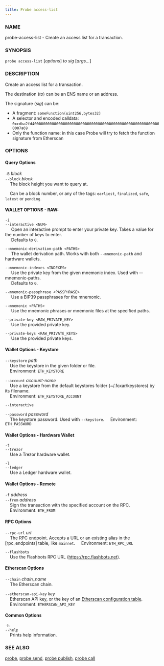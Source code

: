 ```yaml
---
title: Probe access-list
---
```


### NAME

probe-access-list - Create an access list for a transaction.

### SYNOPSIS

`probe access-list` [*options*] _to_ _sig_ [*args...*]

### DESCRIPTION

Create an access list for a transaction.

The destination (_to_) can be an ENS name or an address.

The signature (_sig_) can be:

- A fragment: `someFunction(uint256,bytes32)`
- A selector and encoded calldata: `0xcdba2fd40000000000000000000000000000000000000000000000000000000000007a69`
- Only the function name: in this case Probe will try to fetch the function signature from Etherscan

### OPTIONS

#### Query Options

`-B` _block_  
`--block` _block_  
&nbsp;&nbsp;&nbsp;&nbsp;The block height you want to query at.

&nbsp;&nbsp;&nbsp;&nbsp;Can be a block number, or any of the tags: `earliest`, `finalized`, `safe`, `latest` or `pending`.

#### WALLET OPTIONS - RAW:

`-i`  
`--interactive <NUM>`  
&nbsp;&nbsp;&nbsp;&nbsp; Open an interactive prompt to enter your private key. Takes a value for the number of keys to enter.  
&nbsp;&nbsp;&nbsp;&nbsp; Defaults to `0`.

`--mnemonic-derivation-path <PATHS>`  
&nbsp;&nbsp;&nbsp;&nbsp; The wallet derivation path. Works with both `--mnemonic-path` and hardware wallets.

`--mnemonic-indexes <INDEXES>`  
&nbsp;&nbsp;&nbsp;&nbsp; Use the private key from the given mnemonic index. Used with --mnemonic-paths.  
&nbsp;&nbsp;&nbsp;&nbsp; Defaults to `0`.

`--mnemonic-passphrase <PASSPHRASE>`  
&nbsp;&nbsp;&nbsp;&nbsp; Use a BIP39 passphrases for the mnemonic.

`--mnemonic <PATHS>`  
&nbsp;&nbsp;&nbsp;&nbsp; Use the mnemonic phrases or mnemonic files at the specified paths.

`--private-key <RAW_PRIVATE_KEY>`  
&nbsp;&nbsp;&nbsp;&nbsp; Use the provided private key.

`--private-keys <RAW_PRIVATE_KEYS>`  
&nbsp;&nbsp;&nbsp;&nbsp; Use the provided private keys.

#### Wallet Options - Keystore

`--keystore` _path_  
&nbsp;&nbsp;&nbsp;&nbsp;Use the keystore in the given folder or file.  
&nbsp;&nbsp;&nbsp;&nbsp;Environment: `ETH_KEYSTORE`

`--account` _account-name_  
&nbsp;&nbsp;&nbsp;&nbsp;Use a keystore from the default keystores folder (~/.foxar/keystores) by its filename.  
&nbsp;&nbsp;&nbsp;&nbsp;Environment: `ETH_KEYSTORE_ACCOUNT`

`--interactive`

`--password` _password_  
&nbsp;&nbsp;&nbsp;&nbsp;The keystore password. Used with `--keystore`.
&nbsp;&nbsp;&nbsp;&nbsp;Environment: `ETH_PASSWORD`

#### Wallet Options - Hardware Wallet

`-t`  
`--trezor`  
&nbsp;&nbsp;&nbsp;&nbsp;Use a Trezor hardware wallet.

`-l`  
`--ledger`  
&nbsp;&nbsp;&nbsp;&nbsp;Use a Ledger hardware wallet.

#### Wallet Options - Remote

`-f` _address_  
`--from` _address_  
&nbsp;&nbsp;&nbsp;&nbsp;Sign the transaction with the specified account on the RPC.  
&nbsp;&nbsp;&nbsp;&nbsp;Environment: `ETH_FROM`

#### RPC Options

`--rpc-url` _url_  
&nbsp;&nbsp;&nbsp;&nbsp;The RPC endpoint. Accepts a URL or an existing alias in the [rpc_endpoints] table, like `mainnet`.
&nbsp;&nbsp;&nbsp;&nbsp;Environment: `ETH_RPC_URL`

`--flashbots`  
&nbsp;&nbsp;&nbsp;&nbsp;Use the Flashbots RPC URL (https://rpc.flashbots.net).

#### Etherscan Options

`--chain` _chain_name_  
&nbsp;&nbsp;&nbsp;&nbsp;The Etherscan chain.

`--etherscan-api-key` _key_  
&nbsp;&nbsp;&nbsp;&nbsp;Etherscan API key, or the key of an [Etherscan configuration table](../config/etherscan#etherscan).  
&nbsp;&nbsp;&nbsp;&nbsp;Environment: `ETHERSCAN_API_KEY`

#### Common Options

`-h`  
`--help`  
&nbsp;&nbsp;&nbsp;&nbsp;Prints help information.

### SEE ALSO

[probe](./probe.md), [probe send](./probe-send.md), [probe publish](./probe-publish.md), [probe call](./probe-call.md)
